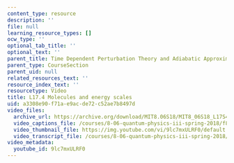 ```yaml
---
content_type: resource
description: ''
file: null
learning_resource_types: []
ocw_type: ''
optional_tab_title: ''
optional_text: ''
parent_title: Time Dependent Perturbation Theory and Adiabatic Approximation
parent_type: CourseSection
parent_uid: null
related_resources_text: ''
resource_index_text: ''
resourcetype: Video
title: L17.4 Molecules and energy scales
uid: a3308e90-f71a-e9ac-de72-c52ae7b8497d
video_files:
  archive_url: https://archive.org/download/MIT8.06S18/MIT8_06S18_L17S4_300k.mp4
  video_captions_file: /courses/8-06-quantum-physics-iii-spring-2018/f8fe7a70bb8c568193e0af62e90d4e00_9lc7mxULRF0.vtt
  video_thumbnail_file: https://img.youtube.com/vi/9lc7mxULRF0/default.jpg
  video_transcript_file: /courses/8-06-quantum-physics-iii-spring-2018/bd03c46cd731f5c5484d2d892ca78717_9lc7mxULRF0.pdf
video_metadata:
  youtube_id: 9lc7mxULRF0
---
```

